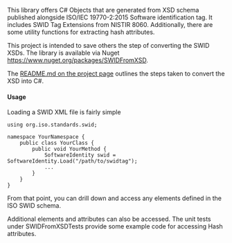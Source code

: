 This library offers C# Objects that are generated from XSD schema published alongside ISO/IEC 19770-2:2015 Software identification tag. It includes SWID Tag Extensions from NISTIR 8060. Additionally, there are some utility functions for extracting hash attributes.

This project is intended to save others the step of converting the SWID XSDs. The library is available via Nuget https://www.nuget.org/packages/SWIDFromXSD.

The [README.md on the project page](https://github.com/andrewmedak/SWIDFromXSD/blob/main/SWIDFromXSD/README.md) outlines the steps taken to convert the XSD into C#. 

#### Usage
Loading a SWID XML file is fairly simple
```
using org.iso.standards.swid;

namespace YourNamespace {
    public class YourClass {
	    public void YourMethod {
		    SoftwareIdentity swid = SoftwareIdentity.Load("/path/to/swidtag");
			...
		}
	}
}
```
From that point, you can drill down and access any elements defined in the ISO SWID schema.

Additional elements and attributes can also be accessed. The unit tests under SWIDFromXSDTests provide some example code for accessing Hash attributes.
